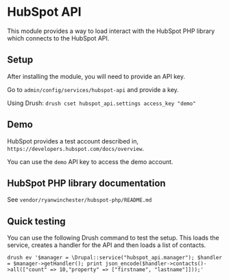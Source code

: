 # HubSpot API

This module provides a way to load interact with the HubSpot PHP library which connects to the HubSpot API.

## Setup

After installing the module, you will need to provide an API key.

Go to `admin/config/services/hubspot-api` and provide a key.

Using Drush:
`drush cset hubspot_api.settings access_key "demo"`

## Demo

HubSpot provides a test account described in, `https://developers.hubspot.com/docs/overview`.

You can use the `demo` API key to access the demo account.

## HubSpot PHP library documentation

See `vendor/ryanwinchester/hubspot-php/README.md`

## Quick testing

You can use the following Drush command to test the setup. This loads the service, creates a handler for the API and then loads a list of contacts.

```
drush ev '$manager = \Drupal::service("hubspot_api.manager"); $handler = $manager->getHandler(); print json_encode($handler->contacts()->all(["count" => 10,"property" => ["firstname", "lastname"]]));'
```
